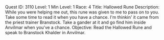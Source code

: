 Quest ID: 3110
Level: 1
Min Level: 1
Race: 4
Title: Hallowed Rune
Description: While you were helping me out, this rune was given to me to pass on to you. Take some time to read it when you have a chance. I'm thinkin' it came from the priest trainer Branstock. Take a gander at it and go find him inside Anvilmar when you've a chance.
Objective: Read the Hallowed Rune and speak to Branstock Khalder in Anvilmar.
